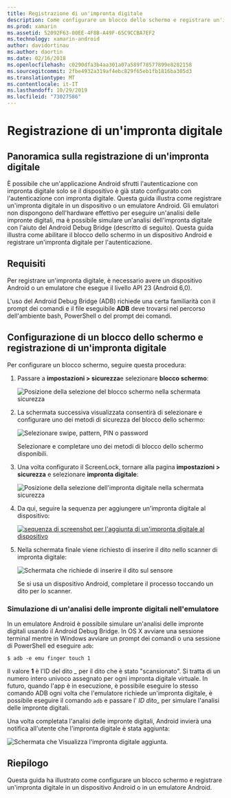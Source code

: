 ```yaml
---
title: Registrazione di un'impronta digitale
description: Come configurare un blocco dello schermo e registrare un'impronta digitale su un dispositivo o un emulatore Android.
ms.prod: xamarin
ms.assetid: 52092F63-00EE-4F8B-A49F-65C9CCBA7EF2
ms.technology: xamarin-android
author: davidortinau
ms.author: daortin
ms.date: 02/16/2018
ms.openlocfilehash: c0290dfa3b4aa301a07a589f78577899e8282158
ms.sourcegitcommit: 2fbe4932a319af4ebc829f65eb1fb1816ba305d3
ms.translationtype: MT
ms.contentlocale: it-IT
ms.lasthandoff: 10/29/2019
ms.locfileid: "73027586"
---
```

# <a name="enrolling-a-fingerprint"></a>Registrazione di un'impronta digitale

## <a name="enrolling-a-fingerprint-overview"></a>Panoramica sulla registrazione di un'impronta digitale

È possibile che un'applicazione Android sfrutti l'autenticazione con impronta digitale solo se il dispositivo è già stato configurato con l'autenticazione con impronta digitale. Questa guida illustra come registrare un'impronta digitale in un dispositivo o un emulatore Android. Gli emulatori non dispongono dell'hardware effettivo per eseguire un'analisi delle impronte digitali, ma è possibile simulare un'analisi dell'impronta digitale con l'aiuto del Android Debug Bridge (descritto di seguito).  Questa guida illustra come abilitare il blocco dello schermo in un dispositivo Android e registrare un'impronta digitale per l'autenticazione.

## <a name="requirements"></a>Requisiti

Per registrare un'impronta digitale, è necessario avere un dispositivo Android o un emulatore che esegue il livello API 23 (Android 6,0).

L'uso del Android Debug Bridge (ADB) richiede una certa familiarità con il prompt dei comandi e il file eseguibile **ADB** deve trovarsi nel percorso dell'ambiente bash, PowerShell o del prompt dei comandi.

## <a name="configuring-a-screen-lock-and-enrolling-a-fingerprint"></a>Configurazione di un blocco dello schermo e registrazione di un'impronta digitale 

Per configurare un blocco schermo, seguire questa procedura:

1. Passare a **impostazioni > sicurezza**e selezionare **blocco schermo**:

    ![Posizione della selezione del blocco schermo nella schermata sicurezza](enrolling-fingerprint-images/testing-01.png)

2. La schermata successiva visualizzata consentirà di selezionare e configurare uno dei metodi di sicurezza del blocco dello schermo: 

    ![Selezionare swipe, pattern, PIN o password](enrolling-fingerprint-images/testing-02.png)

   Selezionare e completare uno dei metodi di blocco dello schermo disponibili.

3. Una volta configurato il ScreenLock, tornare alla pagina **impostazioni > sicurezza** e selezionare **impronta digitale**:

    ![Posizione della selezione dell'impronta digitale nella schermata sicurezza](enrolling-fingerprint-images/testing-03.png)

4. Da qui, seguire la sequenza per aggiungere un'impronta digitale al dispositivo:

    [![sequenza di screenshot per l'aggiunta di un'impronta digitale al dispositivo](enrolling-fingerprint-images/testing-04-sml.png)](enrolling-fingerprint-images/testing-04.png#lightbox)

5. Nella schermata finale viene richiesto di inserire il dito nello scanner di impronta digitale: 

    ![Schermata che richiede di inserire il dito sul sensore](enrolling-fingerprint-images/testing-05.png)

    Se si usa un dispositivo Android, completare il processo toccando un dito per lo scanner. 

### <a name="simulating-a-fingerprint-scan-on-the-emulator"></a>Simulazione di un'analisi delle impronte digitali nell'emulatore

In un emulatore Android è possibile simulare un'analisi delle impronte digitali usando il Android Debug Bridge. In OS X avviare una sessione terminal mentre in Windows avviare un prompt dei comandi o una sessione di PowerShell ed eseguire `adb`:

```shell
$ adb -e emu finger touch 1
```

Il valore **1** è l'ID del dito _\__ per il dito che è stato "scansionato". Si tratta di un numero intero univoco assegnato per ogni impronta digitale virtuale. In futuro, quando l'app è in esecuzione, è possibile eseguire lo stesso comando ADB ogni volta che l'emulatore richiede un'impronta digitale, è possibile eseguire il comando `adb` e passare l' _ID dito\__ per simulare l'analisi delle impronte digitali.

Una volta completata l'analisi delle impronte digitali, Android invierà una notifica all'utente che l'impronta digitale è stata aggiunta:  

![Schermata che Visualizza l'impronta digitale aggiunta.](enrolling-fingerprint-images/testing-06.png)

## <a name="summary"></a>Riepilogo 

Questa guida ha illustrato come configurare un blocco schermo e registrare un'impronta digitale in un dispositivo Android o in un emulatore Android. 

